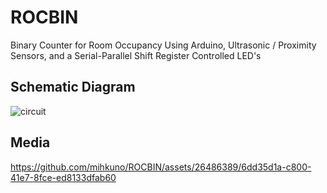 # ROCBIN
Binary Counter for Room Occupancy Using Arduino, Ultrasonic / Proximity Sensors, and a Serial-Parallel Shift Register Controlled LED's 

## Schematic Diagram

![circuit](https://github.com/mihkuno/ROCBIN/assets/26486389/6f704a16-c1f1-492a-97dc-48e9b4155402)


## Media

https://github.com/mihkuno/ROCBIN/assets/26486389/6dd35d1a-c800-41e7-8fce-ed8133dfab60


